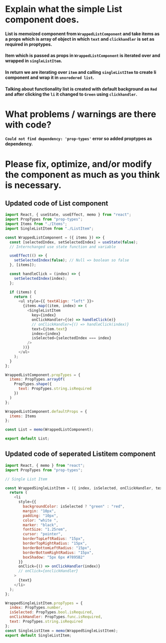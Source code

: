 # Explain what the simple List component does.

####  List is memoized component from `WrappedListComponent` and take items as a props which is array of object in which `text` and `clickhandler` is set as required in proptypes.
#### Item which is passed as props in `WrappedListComponent` is iterated over and wrapped in `singleListItem`.
#### In return we are iterating over `item` and calling `singleListItem` to create li component and wrap it in `unorodered list`.
#### Talking about functionality list is created with default background as `Red` and after clicking the `li` it changed to `Green` using `clickhandler`.

# What problems / warnings are there with code? 

#### `Could not find dependency: 'prop-types'` error  so added proptypes as dependency.
####
####
####
####
####
####


# Please fix, optimize, and/or modify the component as much as you think is necessary.
## Updated code of List component
```js
import React, { useState, useEffect, memo } from "react";
import PropTypes from "prop-types";
import Items from "./Items";
import SingleListItem from "./ListItem";

const WrappedListComponent = ({ items }) => {
  const [selectedIndex, setSelectedIndex] = useState(false);
  // Internchanged use state function and variable

  useEffect(() => {
    setSelectedIndex(false); // Null => boolean so false
  }, [items]);

  const handleClick = (index) => {
    setSelectedIndex(index);
  };

  if (items) {
    return (
      <ul style={{ textAlign: "left" }}>
        {items.map((item, index) => (
          <SingleListItem
            key={index}
            onClickHandler={(e) => handleClick(e)}
            // onClickHandler={() => handleClick(index)}
            text={item.text}
            index={index}
            isSelected={selectedIndex === index}
          />
        ))}
      </ul>
    );
  }
};

WrappedListComponent.propTypes = {
  items: PropTypes.arrayOf(
    PropTypes.shape({
      text: PropTypes.string.isRequired
    })
  )
};

WrappedListComponent.defaultProps = {
  items: Items
};

const List = memo(WrappedListComponent);

export default List;

```
## Updated code of seperated Listitem component 
```js
import React, { memo } from "react";
import PropTypes from "prop-types";

// Single List Item

const WrappedSingleListItem = ({ index, isSelected, onClickHandler, text }) => {
  return (
    <li
      style={{
        backgroundColor: isSelected ? "green" : "red",
        margin: "10px",
        padding: "10px",
        color: "white ",
        marker: "black",
        fontSize: "1.25rem",
        cursor: "pointer",
        borderTopLeftRadius: "15px",
        borderTopRightRadius: "15px",
        borderBottomLeftRadius: "15px",
        borderBottomRightRadius: "15px",
        boxShadow: "5px 6px #7895B2"
      }}
      onClick={() => onClickHandler(index)}
      // onClick={onclickHandler}
    >
      {text}
    </li>
  );
};

WrappedSingleListItem.propTypes = {
  index: PropTypes.number,
  isSelected: PropTypes.bool.isRequired,
  onClickHandler: PropTypes.func.isRequired,
  text: PropTypes.string.isRequired
};
const SingleListItem = memo(WrappedSingleListItem);
export default SingleListItem;

```
